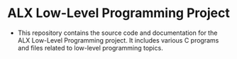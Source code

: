 # ALX Low-Level Programming Project

- This repository contains the source code and documentation for the ALX Low-Level Programming project. It includes various C programs and files related to low-level programming topics.


